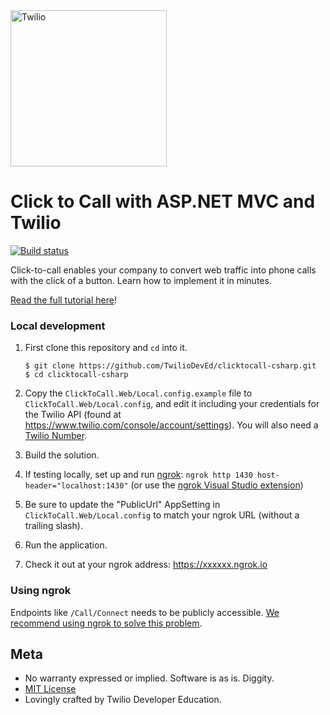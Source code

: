 <a href="https://www.twilio.com">
  <img src="https://static0.twilio.com/marketing/bundles/marketing/img/logos/wordmark-red.svg" alt="Twilio" width="250" />
</a>

# Click to Call with ASP.NET MVC and Twilio

[![Build status](https://ci.appveyor.com/api/projects/status/vs9wpc0k3b6c9ixw?svg=true)](https://ci.appveyor.com/project/TwilioDevEd/clicktocall-csharp)

Click-to-call enables your company to convert web traffic into phone calls with the click of a button. Learn how to implement it in minutes.

[Read the full tutorial here](https://www.twilio.com/docs/tutorials/walkthrough/click-to-call/csharp/mvc)!

### Local development

1. First clone this repository and `cd` into it.

   ```shell
   $ git clone https://github.com/TwilioDevEd/clicktocall-csharp.git
   $ cd clicktocall-csharp
   ```

2. Copy the `ClickToCall.Web/Local.config.example` file to `ClickToCall.Web/Local.config`, and edit it including your credentials for the Twilio API (found at https://www.twilio.com/console/account/settings). You will also need a [Twilio Number](https://www.twilio.com/console/phone-numbers/incoming).

3. Build the solution.

4. If testing locally, set up and run [ngrok][twilio-ngrok]: `ngrok http 1430 host-header="localhost:1430"` (or use the [ngrok Visual Studio extension][ngrok-vs])

5. Be sure to update the "PublicUrl" AppSetting in `ClickToCall.Web/Local.config` to match your ngrok URL (without a trailing slash).

6. Run the application.

7. Check it out at your ngrok address: https://xxxxxx.ngrok.io

### Using ngrok

Endpoints like `/Call/Connect` needs to be publicly accessible. [We recommend using ngrok to solve this problem][twilio-ngrok].

[twilio-ngrok]: https://www.twilio.com/blog/2015/09/6-awesome-reasons-to-use-ngrok-when-testing-webhooks.html
[ngrok-vs]: https://marketplace.visualstudio.com/items?itemName=DavidProthero.NgrokExtensions

## Meta

* No warranty expressed or implied. Software is as is. Diggity.
* [MIT License](http://www.opensource.org/licenses/mit-license.html)
* Lovingly crafted by Twilio Developer Education.
